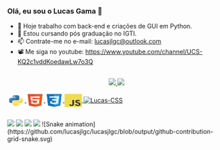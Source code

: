 ### Olá, eu sou o Lucas Gama 👋


- 🔭 Hoje trabalho com back-end e criações de GUI em Python.
- 🌱 Estou cursando pós graduação no IGTI.
- 📫 Contrate-me no e-mail: lucasjlgc@outlook.com
- 📽️ Me siga no youtube: https://www.youtube.com/channel/UCS-KQ2c1vddKoedawLw7o3Q 

##

<div align="center">
  <a href="https://github.com/lucasjlgc">
  <img height="160em" src="https://github-readme-stats.vercel.app/api?username=lucasjlgc&show_icons=true&theme=chartreuse-dark&include_all_commits=true&count_private=true"/>
  <img height="160em" src="https://github-readme-stats.vercel.app/api/top-langs/?username=lucasjlgc&layout=compact&langs_count=7&theme=chartreuse-dark"/>
</div>
  <div style="display: inline_block"><br>
  <img align="center" alt="Lucas-Python" height="30" width="40" src="https://raw.githubusercontent.com/devicons/devicon/master/icons/python/python-original.svg">
  <img align="center" alt="Lucas-HTML" height="30" width="40" src="https://raw.githubusercontent.com/devicons/devicon/master/icons/html5/html5-original.svg">
  <img align="center" alt="Lucas-CSS" height="30" width="40" src="https://raw.githubusercontent.com/devicons/devicon/master/icons/css3/css3-original.svg">
  <img align="center" alt="Lucas-CSS" height="30" width="40" src="https://raw.githubusercontent.com/github/explore/80688e429a7d4ef2fca1e82350fe8e3517d3494d/topics/javascript/javascript.png">
  <img align="center" alt="Lucas-CSS" height="30" width="40" src="https://camo.githubusercontent.com/8462c30b67acfd5571bcfb8094f5be2d1b7ac9e0cdbffbf4d146cc04b94b5d1d/68747470733a2f2f7777772e6d7973716c2e636f6d2f636f6d6d6f6e2f6c6f676f732f6c6f676f2d6d7973716c2d313730783131352e706e67">  

</div>
  
  
  
  ##
  
  <div> 
  <a href = "mailto:lucasjlgc@outlook.com"><img src="https://img.shields.io/badge/Microsoft_Outlook-0078D4?style=for-the-badge&logo=microsoft-outlook&logoColor=white" target="_blank"></a>
  <a href="https://instagram.com/lucas10112" target="_blank"><img src="https://img.shields.io/badge/-Instagram-%23E4405F?style=for-the-badge&logo=instagram&logoColor=white" target="_blank"></a>
  <a href="https://www.linkedin.com/in/lucasjlgc/" target="_blank"><img src="https://img.shields.io/badge/-LinkedIn-%230077B5?style=for-the-badge&logo=linkedin&logoColor=white" target="_blank"></a> 
  <a href="https://www.youtube.com/channel/UCS-KQ2c1vddKoedawLw7o3Q/featured" target="_blank"><img src="https://img.shields.io/badge/YouTube-FF0000?style=for-the-badge&logo=youtube&logoColor=white" target="_blank"></a> 
  ![Snake animation](https://github.com/lucasjlgc/lucasjlgc/blob/output/github-contribution-grid-snake.svg)
 
</div>
